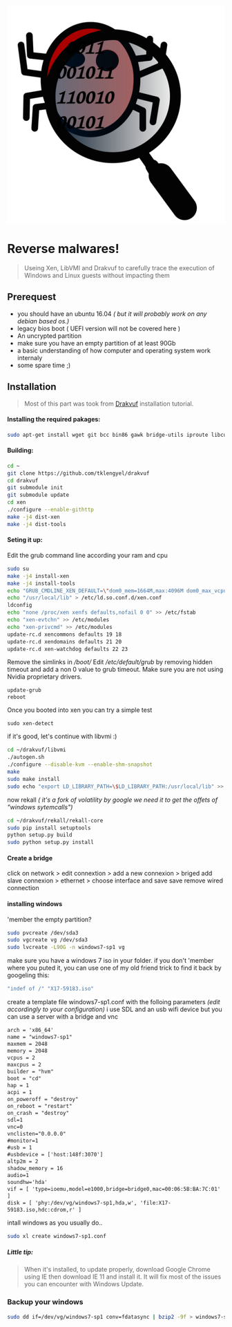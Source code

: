 ![](images/diverse/malware.svg)

# Reverse malwares!

> Useing Xen, LibVMI and Drakvuf to carefully trace the execution of Windows and Linux guests without impacting them

## Prerequest

- you should have an ubuntu 16.04 _( but it will probably work on any debian based os.)_
- legacy bios boot ( UEFI version will not be covered here )
- An uncrypted partition
- make sure you have an empty partition of at least 90Gb
- a basic understanding of how computer and operating system work internaly
- some spare time ;)

## Installation

> Most of this part was took from [Drakvuf](https://drakvuf.com/) installation tutorial.

#### Installing the required pakages:

```sh
sudo apt-get install wget git bcc bin86 gawk bridge-utils iproute libcurl3 libcurl4-openssl-dev bzip2 pciutils-dev build-essential make gcc clang libc6-dev libc6-dev-i386 linux-libc-dev zlib1g-dev python-dev python-pip libncurses5-dev patch libvncserver-dev libssl-dev libsdl-dev iasl libbz2-dev e2fslibs-dev git-core uuid-dev ocaml libx11-dev bison flex ocaml-findlib xz-utils gettext libyajl-dev libpixman-1-dev libaio-dev libfdt-dev cabextract libglib2.0-dev autoconf automake libtool check libjson-c-dev libfuse-dev checkpolicy liblzma-dev autoconf-archive kpartx python-capstone lvm2
```

#### Building:

```sh
cd ~
git clone https://github.com/tklengyel/drakvuf
cd drakvuf
git submodule init
git submodule update
cd xen
./configure --enable-githttp
make -j4 dist-xen
make -j4 dist-tools
```

#### Seting it up:

Edit the grub command line according your ram and cpu

```sh
sudo su
make -j4 install-xen
make -j4 install-tools
echo "GRUB_CMDLINE_XEN_DEFAULT=\"dom0_mem=1664M,max:4096M dom0_max_vcpus=4 dom0_vcpus_pin=true hap_1gb=false hap_2mb=false altp2m=1 flask_enforcing=1\"" >> /etc/default/grub
echo "/usr/local/lib" > /etc/ld.so.conf.d/xen.conf
ldconfig
echo "none /proc/xen xenfs defaults,nofail 0 0" >> /etc/fstab
echo "xen-evtchn" >> /etc/modules
echo "xen-privcmd" >> /etc/modules
update-rc.d xencommons defaults 19 18
update-rc.d xendomains defaults 21 20
update-rc.d xen-watchdog defaults 22 23

```

Remove the simlinks in _/boot/_
Edit _/etc/default/grub_ by removing hidden timeout and add a non 0 value to grub timeout.
Make sure you are not using Nvidia proprietary drivers.

```
update-grub
reboot
```

Once you booted into xen you can try a simple test

```
sudo xen-detect
```

if it's good, let's continue with libvmi :)

```sh
cd ~/drakvuf/libvmi
./autogen.sh
./configure --disable-kvm --enable-shm-snapshot
make
sudo make install
sudo echo "export LD_LIBRARY_PATH=\$LD_LIBRARY_PATH:/usr/local/lib" >> ~/.bashrc
```

now rekall _( it's a fork of volatility by google we need it to get the offets of "windows sytemcalls")_

```sh
cd ~/drakvuf/rekall/rekall-core
sudo pip install setuptools
python setup.py build
sudo python setup.py install
```

#### Create a bridge

click on network > edit connextion > add a new connexion > briged
add slave connexion > ethernet > choose interface and save
save
remove wired connection

#### installing windows

'member the empty partition?

```sh
sudo pvcreate /dev/sda3
sudo vgcreate vg /dev/sda3
sudo lvcreate -L90G -n windows7-sp1 vg
```

make sure you have a windows 7 iso in your folder.
if you don't 'member where you puted it, you can use one of my old friend trick to find it back by googeling this:

```sh
"indef of /" "X17-59183.iso"
```

create a template file windows7-sp1.conf with the folloing parameters _(edit accordingly to your configuration)_
i use SDL and an usb wifi device but you can use a server with a bridge and vnc

```
arch = 'x86_64'
name = "windows7-sp1"
maxmem = 2048
memory = 2048
vcpus = 2
maxcpus = 2
builder = "hvm"
boot = "cd"
hap = 1
acpi = 1
on_poweroff = "destroy"
on_reboot = "restart"
on_crash = "destroy"
sdl=1
vnc=0
vnclisten="0.0.0.0"
#monitor=1
#usb = 1
#usbdevice = ['host:148f:3070']
altp2m = 2
shadow_memory = 16
audio=1
soundhw='hda'
vif = [ 'type=ioemu,model=e1000,bridge=bridge0,mac=00:06:5B:BA:7C:01' ]
disk = [ 'phy:/dev/vg/windows7-sp1,hda,w', 'file:X17-59183.iso,hdc:cdrom,r' ]
```

intall windows as you usually do..

```sh
sudo xl create windows7-sp1.conf
```

##### Little tip:

> When it's installed, to update properly, download Google Chrome using IE then download IE 11 and install it.
> It will fix most of the issues you can encounter with Windows Update.

### Backup your windows

```sh
sudo dd if=/dev/vg/windows7-sp1 conv=fdatasync | bzip2 -9f > windows7-sp1.img.bz2
```
